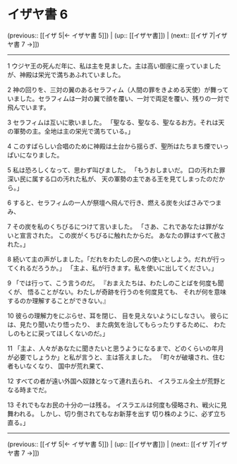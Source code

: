 # イザヤ書 6

(previous:: [[イザ 5|← イザヤ書 5]]) | (up:: [[イザヤ書]]) | (next:: [[イザ 7|イザヤ書 7 →]])

***


1 ウジヤ王の死んだ年に、私は主を見ました。主は高い御座に座っていましたが、神殿は栄光で満ちあふれていました。 

2 神の回りを、三対の翼のあるセラフィム（人間の罪をきよめる天使）が舞っていました。セラフィムは一対の翼で顔を覆い、一対で両足を覆い、残りの一対で飛んでいます。 

3 セラフィムは互いに歌いました。 「聖なる、聖なる、聖なるお方。それは天の軍勢の主。全地は主の栄光で満ちている。」 

4 このすばらしい合唱のために神殿は土台から揺らぎ、聖所はたちまち煙でいっぱいになりました。 

5 私は恐ろしくなって、思わず叫びました。 「もうおしまいだ。 口の汚れた罪深い民に属する口の汚れた私が、 天の軍勢の主である王を見てしまったのだから。」 

6 すると、セラフィムの一人が祭壇へ飛んで行き、燃える炭を火ばさみでつまみ、 

7 その炭を私のくちびるにつけて言いました。 「さあ、これであなたは罪がないと宣言された。 この炭がくちびるに触れたからだ。 あなたの罪はすべて赦された。」 

8 続いて主の声がしました。「だれをわたしの民への使いとしよう。だれが行ってくれるだろうか。」 「主よ、私が行きます。私を使いに出してください。」 

9 「では行って、こう言うのだ。 『おまえたちは、わたしのことばを何度も聞くが、 悟ることがない。わたしが奇跡を行うのを何度見ても、 それが何を意味するのか理解することができない。』 

10 彼らの理解力をにぶらせ、耳を閉じ、 目を見えないようにしなさい。 彼らには、見たり聞いたり悟ったり、 また病気を治してもらったりするために、 わたしのもとに戻ってほしくないのだ。」 

11 「主よ、人々があなたに聞きたいと思うようになるまで、どのくらいの年月が必要でしょうか」と私が言うと、主は答えました。 「町々が破壊され、住む者もいなくなり、 国中が荒れ果て、 

12 すべての者が遠い外国へ奴隷となって連れ去られ、 イスラエル全土が荒野となる時までだ。 

13 それでもなお民の十分の一は残る。 イスラエルは何度も侵略され、戦火に見舞われる。 しかし、切り倒されてもなお新芽を出す 切り株のように、必ず立ち直る。」

***

(previous:: [[イザ 5|← イザヤ書 5]]) | (up:: [[イザヤ書]]) | (next:: [[イザ 7|イザヤ書 7 →]])
